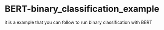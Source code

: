 # BERT-binary_classification_example
it is a example that you can follow to run binary classification with BERT
